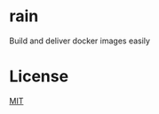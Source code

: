 # rain

Build and deliver docker images easily

# License

[MIT](https://github.com/rainproj/rain/blob/master/LICENSE)